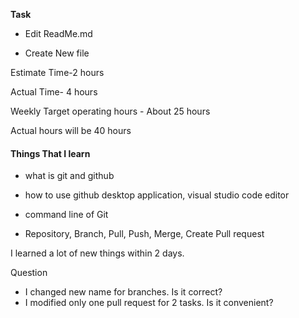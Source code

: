 **Task**

- Edit ReadMe.md

- Create New file

Estimate Time-2 hours

Actual Time- 4 hours

Weekly Target operating hours - About 25 hours

Actual hours will be 40 hours

#### **Things That I learn**

- what is git and github

- how to use github desktop application, visual studio code editor

- command line of Git

- Repository, Branch, Pull, Push, Merge, Create Pull request

I learned a lot of new things within 2 days.

Question 
- I changed new name for branches. Is it correct?
- I modified only one pull request for 2 tasks. Is it convenient?
